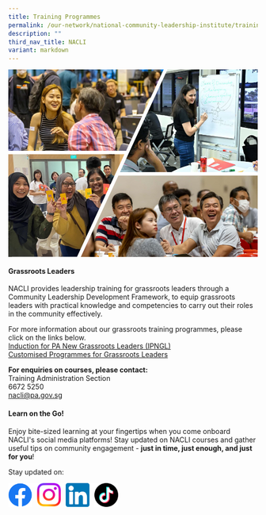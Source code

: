 ```yaml
---
title: Training Programmes
permalink: /our-network/national-community-leadership-institute/training-programmes/
description: ""
third_nav_title: NACLI
variant: markdown
---
```

<img style="width:600px" align="center" src="/images/Our%20Network/NACLI/Image_for_Training_Programmes.png">

#### Grassroots Leaders

NACLI provides leadership training for grassroots leaders through a Community Leadership Development Framework, to equip grassroots leaders with practical knowledge and competencies to carry out their roles in the community effectively.

For more information about our grassroots training programmes, please click on the links below. <br>
[Induction for PA New Grassroots Leaders (IPNGL)](/files/NACLI/IPNGL__2025_.pdf)<br>
[Customised Programmes for Grassroots Leaders](/files/NACLI/Customised_Programmes__2025_.pdf)<br>

**For enquiries on courses, please contact:**<br>
Training Administration Section<br>
6672 5250<br>
[nacli@pa.gov.sg](mailto:nacli@pa.gov.sg)

#### Learn on the Go!

Enjoy bite-sized learning at your fingertips when you come onboard NACLI's social media platforms! Stay updated on NACLI courses and gather useful tips on community engagement - **just in time, just enough, and just for you**!

Stay updated on: <br>

<a href="https://www.facebook.com/naclisg"><img style="width:48px" align="left" src="/images/Facebook Button Logo.png"></a>

<img style="width:10px" align="left" src="/images/Blank Space.png">

<a href="https://www.instagram.com/naclisg/"> <img style="width:48px" align="left" src="/images/Instagram Logo.png"></a>

<img style="width:10px" align="left" src="/images/Blank Space.png">

<a href="https://www.linkedin.com/company/national-community-leadership-institute/"> <img style="width:48px" align="left" src="/images/Linkedin.png"></a>

<img style="width:10px" align="left" src="/images/Blank Space.png">

<a href="https://www.tiktok.com/@naclisg"> <img style="width:48px" align="left" src="/images/Tik%20Tok%20Button%20Logo.png"></a>
